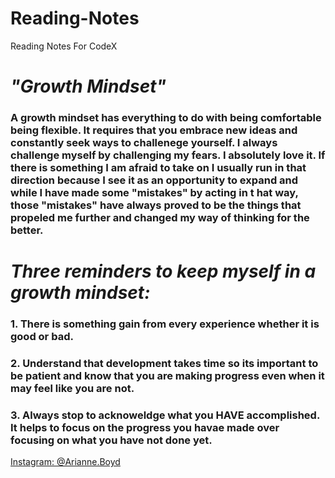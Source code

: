 # Reading-Notes
Reading Notes For CodeX
# *"Growth Mindset"* 
### A growth mindset has everything to do with being comfortable being flexible. It requires that you embrace new ideas and constantly seek ways to challenege yourself. I always challenge myself by challenging my fears. I absolutely love it. If there is something I am afraid to take on I usually run in that direction because I see it as an opportunity to expand and while I have made some "mistakes" by acting in t hat way, those "mistakes" have always proved to be the things that propeled me further and changed my way of thinking for the better.
# *Three reminders to keep myself in a growth mindset:*
### 1. There is something gain from every experience whether it is good or bad. 
### 2. Understand that development takes time so its important to be patient and know that you are making progress even when it may feel like you are not.
### 3.  Always stop to acknoweldge what you HAVE accomplished. It helps to focus on the progress you havae made over focusing on what you have not done yet.
[Instagram: @Arianne.Boyd](instagram.com/arianne.boyd)
